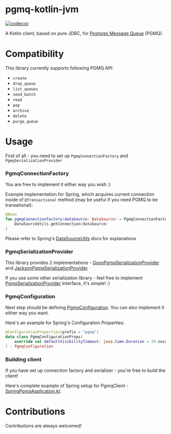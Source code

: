# pgmq-kotlin-jvm

[![codecov](https://codecov.io/gh/vdsirotkin/pgmq-kotlin-jvm/graph/badge.svg?token=GAXNOBXHKX)](https://codecov.io/gh/vdsirotkin/pgmq-kotlin-jvm)

A Kotlin client, based on pure JDBC, for [Postgres Message Queue](https://github.com/tembo-io/pgmq) (PGMQ).

# Compatibility

This library currently supports following PGMQ API:
* `create`
* `drop_queue`
* `list_queues`
* `send_batch`
* `read`
* `pop`
* `archive`
* `delete`
* `purge_queue`

# Usage

First of all - you need to set up `PgmqConnectionFactory` and `PgmqSerializationProvider`

### PgmqConnectionFactory

You are free to implement it either way you wish :) 

Example implementation for Spring, which acquires current connection inside of `@Transactional` method (may be useful if you need PGMQ to be transational):

```kotlin
@Bean
fun pgmqConnectionFactory(dataSource: DataSource) = PgmqConnectionFactory {
    DataSourceUtils.getConnection(dataSource)
} 
```

Please refer to Spring's [DataSourceUtils](https://docs.spring.io/spring-framework/docs/current/javadoc-api/org/springframework/jdbc/datasource/DataSourceUtils.html#getConnection(javax.sql.DataSource)) docs for explanations

### PgmqSerializationProvider

This library provides 2 implementations - [GsonPgmqSerializationProvider](src%2Fmain%2Fkotlin%2Fcom%2Fvdsirotkin%2Fpgmq%2Fserialization%2FGsonPgmqSerializationProvider.kt) and [JacksonPgmqSerializationProvider](src%2Fmain%2Fkotlin%2Fcom%2Fvdsirotkin%2Fpgmq%2Fserialization%2FJacksonPgmqSerializationProvider.kt)

If you use some other serialization library - feel free to implement [PgmqSerializationProvider](src%2Fmain%2Fkotlin%2Fcom%2Fvdsirotkin%2Fpgmq%2Fserialization%2FPgmqSerializationProvider.kt) interface, it's simple! :)

### PgmqConfiguration

Next step should be defining [PgmqConfiguration](src%2Fmain%2Fkotlin%2Fcom%2Fvdsirotkin%2Fpgmq%2Fconfig%2FPgmqConfiguration.kt). You can also implement it either way you want.

Here's an example for Spring's Configuration Properties:

```kotlin
@ConfigurationProperties(prefix = "pgmq")
data class PgmqConfigurationProps(
    override val defaultVisibilityTimeout: java.time.Duration = 30.seconds.toJavaDuration()
) : PgmqConfiguration
```

### Building client

If you have set up connection factory and serializer - you're free to build the client!

Here's complete example of Spring setup for PgmqClient - [SpringPgmqApplication.kt](src%2Ftest%2Fkotlin%2Fcom%2Fvdsirotkin%2Fpgmq%2Fspring%2FSpringPgmqApplication.kt).

# Contributions

Contributions are always welcomed!